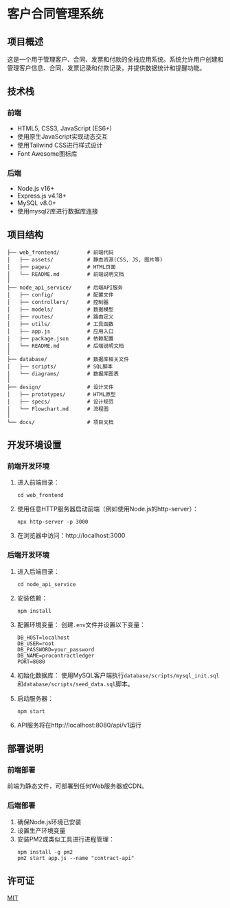 # 客户合同管理系统

## 项目概述

这是一个用于管理客户、合同、发票和付款的全栈应用系统。系统允许用户创建和管理客户信息、合同、发票记录和付款记录，并提供数据统计和提醒功能。

## 技术栈

### 前端
- HTML5, CSS3, JavaScript (ES6+)
- 使用原生JavaScript实现动态交互
- 使用Tailwind CSS进行样式设计
- Font Awesome图标库

### 后端
- Node.js v16+
- Express.js v4.18+
- MySQL v8.0+
- 使用mysql2库进行数据库连接

## 项目结构

```
├── web_frontend/         # 前端代码
│   ├── assets/           # 静态资源(CSS, JS, 图片等)
│   ├── pages/            # HTML页面
│   └── README.md         # 前端说明文档
│
├── node_api_service/     # 后端API服务
│   ├── config/           # 配置文件
│   ├── controllers/      # 控制器
│   ├── models/           # 数据模型
│   ├── routes/           # 路由定义
│   ├── utils/            # 工具函数
│   ├── app.js            # 应用入口
│   ├── package.json      # 依赖配置
│   └── README.md         # 后端说明文档
│
├── database/             # 数据库相关文件
│   ├── scripts/          # SQL脚本
│   └── diagrams/         # 数据库图表
│
├── design/               # 设计文件
│   ├── prototypes/       # HTML原型
│   ├── specs/            # 设计规范
│   └── Flowchart.md      # 流程图
│
└── docs/                 # 项目文档
```

## 开发环境设置

### 前端开发环境

1. 进入前端目录：
   ```
   cd web_frontend
   ```

2. 使用任意HTTP服务器启动前端（例如使用Node.js的http-server）：
   ```
   npx http-server -p 3000
   ```

3. 在浏览器中访问：http://localhost:3000

### 后端开发环境

1. 进入后端目录：
   ```
   cd node_api_service
   ```

2. 安装依赖：
   ```
   npm install
   ```

3. 配置环境变量：
   创建`.env`文件并设置以下变量：
   ```
   DB_HOST=localhost
   DB_USER=root
   DB_PASSWORD=your_password
   DB_NAME=procontractledger
   PORT=8080
   ```

4. 初始化数据库：
   使用MySQL客户端执行`database/scripts/mysql_init.sql`和`database/scripts/seed_data.sql`脚本。

5. 启动服务器：
   ```
   npm start
   ```

6. API服务将在http://localhost:8080/api/v1运行

## 部署说明

### 前端部署

前端为静态文件，可部署到任何Web服务器或CDN。

### 后端部署

1. 确保Node.js环境已安装
2. 设置生产环境变量
3. 安装PM2或类似工具进行进程管理：
   ```
   npm install -g pm2
   pm2 start app.js --name "contract-api"
   ```

## 许可证

[MIT](LICENSE)